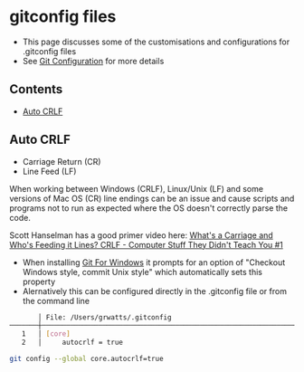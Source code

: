 ---
---
# gitconfig files

- This page discusses some of the customisations and configurations for .gitconfig files
- See [Git Configuration](https://www.git-scm.com/book/en/v2/Customizing-Git-Git-Configuration) for more details

## Contents

- [Auto CRLF](#auto-crlf)

## Auto CRLF

- Carriage Return (CR)
- Line Feed (LF)

When working between Windows (CRLF), Linux/Unix (LF) and some versions of Mac OS (CR) line endings can be an issue and cause scripts and programs not to run as expected where the OS doesn't correctly parse the code.

Scott Hanselman has a good primer video here: [What's a Carriage and Who's Feeding it Lines? CRLF - Computer Stuff They Didn't Teach You #1](https://www.youtube.com/watch?v=TtiBhktB4Qg&list=PL0M0zPgJ3HSesuPIObeUVQNbKqlw5U2Vr&index=1)

- When installing [Git For Windows](https://gitforwindows.org/) it prompts for an option of "Checkout Windows style, commit Unix style" which automatically sets this property
- Alernatively this can be configured directly in the .gitconfig file or from the command line

```bash
       │ File: /Users/grwatts/.gitconfig
───────┼───────────────────────────────────────────────────────────────────────────────────────
   1   │ [core]
   2   │     autocrlf = true
```

```bash
git config --global core.autocrlf=true
```
